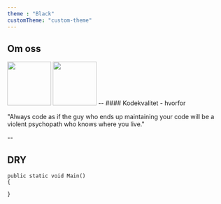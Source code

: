 ```yaml
---
theme : "Black"
customTheme: "custom-theme"
---
```


## Om oss
<img src="/images/magne.jpg" width="100px" height="100px">
<img src="/images/sindre.jpg" width="100px" height="100px">
--
#### Kodekvalitet - hvorfor

"Always code as if the guy who ends up maintaining your code will be a violent psychopath who knows where you live."
<div class="shining"></div>




--

## DRY
```
public static void Main()
{
        
}
```